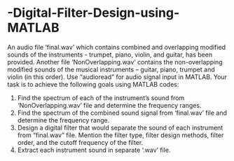 # -Digital-Filter-Design-using-MATLAB
An audio file ‘final.wav’ which contains combined and overlapping modified sounds of the
instruments - trumpet, piano, violin, and guitar, has been provided. Another file
‘NonOverlapping.wav’ contains the non-overlapping modified sounds of the musical instruments
– guitar, piano, trumpet and violin (in this order). Use “audioread” for audio signal input in
MATLAB. Your task is to achieve the following goals using MATLAB codes:
1) Find the spectrum of each of the instrument’s sound from ‘NonOverlapping.wav’
file and determine the frequency ranges.
2) Find the spectrum of the combined sound signal from ‘final.wav’ file and determine
the frequency range.
3) Design a digital filter that would separate the sound of each instrument from
“final.wav” file. Mention the filter type, filter design methods, filter order, and the
cutoff frequency of the filter.
4) Extract each instrument sound in separate ‘.wav’ file.
